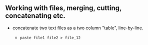 ## Working with files, merging, cutting, concatenating etc. 

- concatenate two text files as a two column "table", line-by-line.

	- `paste file1 file2 > file_12`
	

